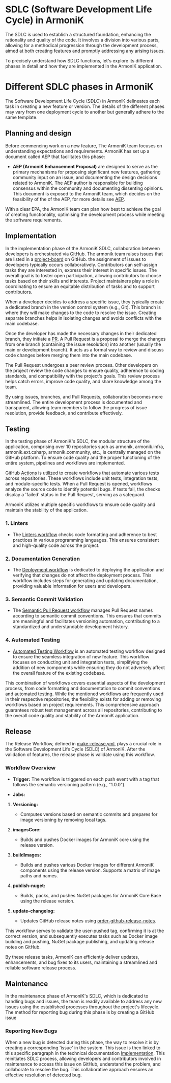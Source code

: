 # SDLC (Software Development Life Cycle) in ArmoniK

The SDLC is used to establish a structured foundation, enhancing the rationality and quality of the code. It involves a division into various parts, allowing for a methodical progression through the development process, aimed at both creating features and promptly addressing any arising issues.

To precisely understand how SDLC functions, let's explore its different phases in detail and how they are implemented in the ArmoniK application.

# Different SDLC phases in ArmoniK

The Software Development Life Cycle (SDLC) in ArmoniK delineates each task in creating a new feature or version. The details of the different phases may vary from one deployment cycle to another but generally adhere to the same template.

## Planning and design

Before commencing work on a new feature, The ArmoniK team focuses on understanding expectations and requirements. ArmoniK has set up a document called AEP that facilitates this phase:

- **AEP (ArmoniK Enhancement Proposal)** are designed to serve as the primary mechanisms for proposing significant new features, gathering community input on an issue, and documenting the design decisions related to ArmoniK. The AEP author is responsible for building consensus within the community and documenting dissenting opinions. This document is exposed to the ArmoniK team, which decides on the feasibility of the of the AEP, for more details see [AEP](https://github.com/aneoconsulting/ArmoniK.Community/blob/main/AEP/aep-00001.md).

With a clear EPA, the ArmoniK team can plan how best to achieve the goal of creating functionality, optimising the development process while meeting the software requirements.

## Implementation

In the implementation phase of the ArmoniK SDLC, collaboration between developers is orchestrated via [GitHub](https://github.com/aneoconsulting). The armonik team raises issues that are listed in a [project-board](https://github.com/orgs/aneoconsulting/projects/13) on GitHub. the assignment of issues to developers typically occurs collaboratively. Contributors can self-assign tasks they are interested in, express their interest in specific issues. The overall goal is to foster open participation, allowing contributors to choose tasks based on their skills and interests. Project maintainers play a role in coordinating to ensure an equitable distribution of tasks and to support contributors.

When a developer decides to address a specific issue, they typically create a dedicated branch in the version control system (e.g., Git). This branch is where they will make changes to the code to resolve the issue. Creating separate branches helps in isolating changes and avoids conflicts with the main codebase.

Once the developer has made the necessary changes in their dedicated branch, they initiate a [PR](https://github.com/aneoconsulting/ArmoniK/pulls). A Pull Request is a proposal to merge the changes from one branch (containing the issue resolution) into another (usually the main or development branch). It acts as a formal way to review and discuss code changes before merging them into the main codebase.

The Pull Request undergoes a peer review process. Other developers on the project review the code changes to ensure quality, adherence to coding standards, and compatibility with the project's goals. This review process helps catch errors, improve code quality, and share knowledge among the team.

By using issues, branches, and Pull Requests, collaboration becomes more streamlined. The entire development process is documented and transparent, allowing team members to follow the progress of issue resolution, provide feedback, and contribute effectively.

## Testing

In the testing phase of ArmoniK's SDLC, the modular structure of the application, comprising over 10 repositories such as armonik, armonik.infra, armonik.ext.csharp, armonik.community, etc., is centrally managed on the GitHub platform. To ensure code quality and the proper functioning of the entire system, pipelines and workflows are implemented.

GitHub [Actions](https://github.com/aneoconsulting/ArmoniK/actions) is utilized to create workflows that automate various tests across repositories. These workflows include unit tests, integration tests, and module-specific tests. When a Pull Request is opened, workflows analyze the source code to identify potential bugs. If tests fail, the checks display a 'failed' status in the Pull Request, serving as a safeguard.

ArmoniK utilizes multiple specific workflows to ensure code quality and maintain the stability of the application.

### 1. Linters

- The [Linters workflow](https://github.com/aneoconsulting/ArmoniK.Infra/blob/main/.github/workflows/linter-helm.yml) checks code formatting and adherence to best practices in various programming languages. This ensures consistent and high-quality code across the project.

### 2. Documentation Generation

- The [Deployment workflow](https://github.com/aneoconsulting/ArmoniK/blob/main/.github/workflows/deploy-docs.yml) is dedicated to deploying the application and verifying that changes do not affect the deployment process. This workflow includes steps for generating and updating documentation, providing valuable information for users and developers.

### 3. Semantic Commit Validation

- The [Semantic Pull Request workflow](https://github.com/aneoconsulting/ArmoniK.Infra/blob/main/.github/workflows/semantic-pull-request.yml) manages Pull Request names according to semantic commit conventions. This ensures that commits are meaningful and facilitates versioning automation, contributing to a standardized and understandable development history.

### 4. Automated Testing

- [Automated Testing Workflow](https://github.com/aneoconsulting/ArmoniK/blob/main/.github/workflows/deploy.yml) is an automated testing workflow designed to ensure the seamless integration of new feature. This workflow focuses on conducting unit and integration tests, simplifying the addition of new components while ensuring they do not adversely affect the overall feature of the existing codebase.

This combination of workflows covers essential aspects of the development process, from code formatting and documentation to commit conventions and automated testing. While the mentioned workflows are frequently used in their respective repositories, the flexibility exists for adding or removing workflows based on project requirements. This comprehensive approach guarantees robust test management across all repositories, contributing to the overall code quality and stability of the ArmoniK application.

## Release

The Release Workflow, defined in [make-release.yml](https://github.com/aneoconsulting/ArmoniK.Core/blob/main/.github/workflows/make-release.yml), plays a crucial role in the Software Development Life Cycle (SDLC) of ArmoniK. After the validation of features, the release phase is validate using this workflow.

### Workflow Overview

- **Trigger:** The workflow is triggered on each push event with a tag that follows the semantic versioning pattern (e.g., "1.0.0").

- **Jobs:**

1. **Versioning:**
   - Computes versions based on semantic commits and prepares for image versioning by removing local tags.

2. **imagesCore:**
   - Builds and pushes Docker images for ArmoniK core using the release version.

3. **buildImages:**
   - Builds and pushes various Docker images for different ArmoniK components using the release version. Supports a matrix of image paths and names.

4. **publish-nuget:**
   - Builds, packs, and pushes NuGet packages for ArmoniK Core Base using the release version.

5. **update-changelog:**
   - Updates GitHub release notes using [order-github-release-notes](https://github.com/aneoconsulting/order-github-release-notes).

This workflow serves to validate the user-pushed tag, confirming it is at the correct version, and subsequently executes tasks such as Docker image building and pushing, NuGet package publishing, and updating release notes on GitHub.

By these release tasks, ArmoniK can efficiently deliver updates, enhancements, and bug fixes to its users, maintaining a streamlined and reliable software release process.

## Maintenance

In the maintenance phase of ArmoniK's SDLC, which is dedicated to handling bugs and issues, the team is readily available to address any new issues using the established processes throughout the project's lifecycle. The method for reporting bug during this phase is by creating a GitHub issue

### Reporting New Bugs

When a new bug is detected during this phase, the way to resolve it is by creating a corresponding 'issue' in the system. This issue is then linked to this specific paragraph in the technical documentation [Implementation](#Implementation). This reinitiates SDLC process, allowing developers and contributors involved in maintenance to access this issue on GitHub, understand the problem, and collaborate to resolve the bug. This collaborative approach ensures an effective resolution of detected bug.
